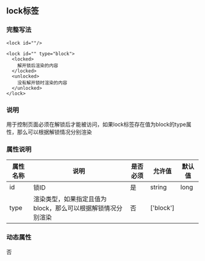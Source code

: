 ## lock标签

### 完整写法
```
<lock id=""/>

<lock id="" type="block">
  <locked>
    解开锁后渲染的内容
  </locked>
  <unlocked>
    没有解开锁时渲染的内容
  </unlocked>
</lock>
```

### 说明
用于控制页面必须在解锁后才能被访问，如果lock标签存在值为block的type属性，那么可以根据解锁情况分别渲染

### 属性说明
|  属性名称  |说明| 是否必须   | 允许值   | 默认值  |     
|  -  |  -  |  -  |  -  | - |
|  id  | 锁ID   | 是   |  string|long  |  | 
| type   | 渲染类型，如果指定且值为block，那么可以根据解锁情况分别渲染   | 否  |  ['block']  |  |   

### 动态属性
否